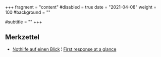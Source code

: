 +++
fragment = "content"
#disabled = true
date = "2021-04-08"
weight = 100
#background = ""

#subtitle = ""
+++

## Merkzettel

- [Nothilfe auf einen Blick](/files/Nothilfe-auf-einen-Blick.pdf) ¦ [First response at a glance](/files/First-response-at-a-glance.pdf)